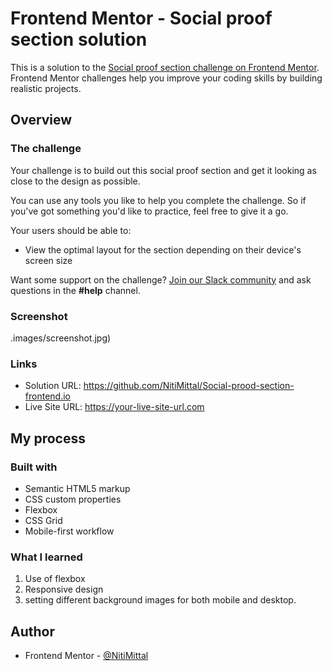# Frontend Mentor - Social proof section solution

This is a solution to the [Social proof section challenge on Frontend Mentor](https://www.frontendmentor.io/challenges/social-proof-section-6e0qTv_bA). Frontend Mentor challenges help you improve your coding skills by building realistic projects.

## Overview

### The challenge

Your challenge is to build out this social proof section and get it looking as close to the design as possible.

You can use any tools you like to help you complete the challenge. So if you've got something you'd like to practice, feel free to give it a go.

Your users should be able to:

- View the optimal layout for the section depending on their device's screen size

Want some support on the challenge? [Join our Slack community](https://www.frontendmentor.io/slack) and ask questions in the **#help** channel.

### Screenshot

.images/screenshot.jpg)

### Links

- Solution URL: https://github.com/NitiMittal/Social-prood-section-frontend.io
- Live Site URL: https://your-live-site-url.com

## My process

### Built with

- Semantic HTML5 markup
- CSS custom properties
- Flexbox
- CSS Grid
- Mobile-first workflow

### What I learned

1. Use of flexbox
2. Responsive design
3. setting different background images for both mobile and desktop.

## Author

- Frontend Mentor - [@NitiMittal](https://www.frontendmentor.io/profile/NitiMittal)
